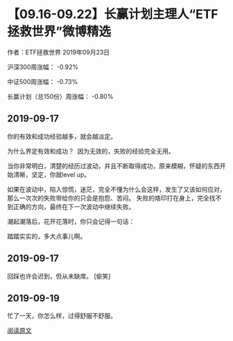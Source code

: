 # 【09.16-09.22】长赢计划主理人“ETF拯救世界”微博精选
作者：ETF拯救世界
2019年09月23日

沪深300周涨幅： -0.92% 

中证500周涨幅： -0.73% 

长赢计划（总150份）周涨幅： -0.80%




## 2019-09-17

你的有效和成功经验越多，就会越淡定。 

为什么界定有效和成功？ 
​ 
因为无效的，失败的经验完全无用。 

当你非常明白，清楚的经历过波动，并且不断取得成功，原来模糊，怀疑的东西开始清晰，坚定，你就level up。 

如果在波动中，陷入惊慌，迷茫，完全不懂为什么会这样，发生了又该如何应对，那么一次次的失败带给你的只会是抱怨、苦闷。 失败的烙印打在身上，完全找不到正确的方向，最终在下一次波动中继续失败。 

潮起潮落后，花开花落时，你只会记得一句话： 

踏踏实实的，多大点事儿啊。 


## 2019-09-17

回踩也许会迟到，但从未缺席。  [偷笑]  


## 2019-09-19

忙了一天，你怎么样，过得舒服不舒服。

[阅读原文](https://content.qieman.com/items/345?srcUid=1266586)
